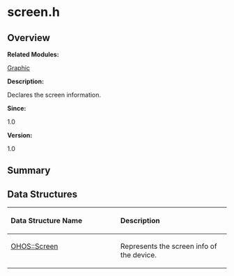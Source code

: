 # screen.h<a name="EN-US_TOPIC_0000001055198110"></a>

## **Overview**<a name="section572627814093527"></a>

**Related Modules:**

[Graphic](graphic.md)

**Description:**

Declares the screen information. 

**Since:**

1.0

**Version:**

1.0

## **Summary**<a name="section532468669093527"></a>

## Data Structures<a name="nested-classes"></a>

<a name="table842244582093527"></a>
<table><thead align="left"><tr id="row888811260093527"><th class="cellrowborder" valign="top" width="50%" id="mcps1.1.3.1.1"><p id="p1483570053093527"><a name="p1483570053093527"></a><a name="p1483570053093527"></a>Data Structure Name</p>
</th>
<th class="cellrowborder" valign="top" width="50%" id="mcps1.1.3.1.2"><p id="p578522632093527"><a name="p578522632093527"></a><a name="p578522632093527"></a>Description</p>
</th>
</tr>
</thead>
<tbody><tr id="row914478543093527"><td class="cellrowborder" valign="top" width="50%" headers="mcps1.1.3.1.1 "><p id="p311677606093527"><a name="p311677606093527"></a><a name="p311677606093527"></a><a href="ohos-screen.md">OHOS::Screen</a></p>
</td>
<td class="cellrowborder" valign="top" width="50%" headers="mcps1.1.3.1.2 "><p id="p621909547093527"><a name="p621909547093527"></a><a name="p621909547093527"></a>Represents the screen info of the device. </p>
</td>
</tr>
</tbody>
</table>

